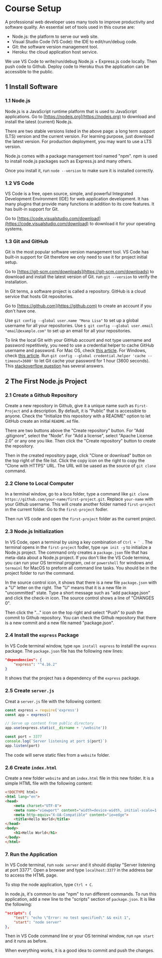 # Course Setup

A professional web developer uses many tools to improve productivity and software quality. An essential set of tools used in this course are:

* Node.js: the platform to serve our web site.
* Visual Studio Code (VS Code): the IDE to edit/run/debug code.
* Git: the software version management tool.
* Heroku: the cloud application host service.

We use VS Code to write/run/debug Node.js + Express.js code locally. Then push code to Github. Deploy code to Heroku thus the application can be accessible to the public.

## 1 Install Software

### 1.1 Node.js

Node.js is a JavaScript runtime platform that is used to JavaScript applications. Go to [https://nodejs.org](https://nodejs.org) to download and install the latest (current) Node.js.

There are two stable versions listed in the above page: a long term support (LTS) version and the current version. For learning purpose, just download the latest version. For production deployment, you may want to use a LTS version.

Node.js comes with a package management tool named "npm". npm is used to install node.js packages such as Express.js and many others.

Once you install it, run `node --version` to make sure it is installed correctly.

### 1.2 VS Code

VS Code is a free, open source, simple, and powerful Integrated Development Environment (IDE) for web application development. It has many plugins that provide many functions in addition to its core  features. It has built-in support for Git.

Go to [https://code.visualstudio.com/download](https://code.visualstudio.com/download) to download it for your operating systems.

### 1.3 Git and GitHub

Git is the most popular software version management tool. VS Code has built-in support for Git therefore we only need to use it for project initial setup.

Go to [https://git-scm.com/downloads](https://git-scm.com/downloads) to download and install the latest version of Git. run `git --version` to verify the installation.

In Git terms, a software project is called a repository. GitHub is a cloud service that hosts Git repositories.

Go to [https://github.com](https://github.com) to create an account if you don't have one.

Use `git config --global user.name "Mona Lisa"` to set up a global username for all your repositories. Use `$ git config --global user.email "email@example.com"` to set up an email for all your repositories.

To link the local Git with your GitHub account and not type username and password repetitively, you need to use a credential helper to cache GitHub username and password. For Mac OS, check [this article](https://help.github.com/articles/caching-your-github-password-in-git/#platform-mac). For Windows, check [this article](https://help.github.com/articles/caching-your-github-password-in-git/#platform-windows). Run `git config --global credential.helper 'cache --timeout=3600'` to let Git cache your password for 1 hour (3600 seconds). This [stackoverflow question](https://stackoverflow.com/questions/5343068/is-there-a-way-to-skip-password-typing-when-using-https-on-github#) has several answers.

## 2 The First Node.js Project

### 2.1 Create a Github Repository

Create a new repository in Github, give it a unique name such as `First-Project` and a description. By default, it is "Public" that is accessible to anyone. Check the "Initialize this repository with a README" option to let GitHub create an initial `README.md` file.

There are two buttons above the "Create repository" button. For "Add .gitignore", select the "Node". For "Add a license", select "Apache License 2.0" or any one you like. Then click the "Create repository" button to create the repository.

Then in the created repository page, click "Clone or download" button on the top right of the file list. Click the copy icon on the right to copy the "Clone with HTTPS" URL. The URL will be uased as the source of `git clone` command.

### 2.2 Clone to Local Computer

In a terminal window, go to a loca folder, type a command like `git clone https://github.com/your-name/first-project.git`. Replace `your-name` with your Github username. This will create another folder named `first-project` in the current folder. Go to the `first-project` fodler.

Then run VS code and open the `first-project` folder as the current project.

### 2.3 Node.js Initialization

 In VS Code, open a terminal by using a key combination of ``Ctrl + ` ``. The terminal opens in the `first-project` fodler, type `npm init -y` to initialize a Node.js project. The command only creates a `package.json` file that has meta-data about a Node.js project. If you don't like the VS Code termina, you can run your OS terminal program, `cmd` or `powershell` for windows and `termainl` for MacOS to preform all command line tasks. You should be in the project folder to run the command.

 In the source control icon, it shows that there is a new file `package.json` with a "U" letter on the right. The "U" means that it is a new file in "uncommitted" state. Type a short message such as "add package.json" and click the check-in icon. The source control shows a line of "CHANGES 0".

Then click the "..." icon on the top right and select "Push" to push the commit to Github repository. You can check the Github repository that there is a new commit and a new file named "package.json".

### 2.4 Install the `express` Package

In VS Code terminal window, type `npm install express` to install the `express` package. The `package.json` file has the following new lines:

```json
"dependencies": {
    "express": "^4.16.2"
}
```

It shows that the project has a dependency of the `express` package.

### 2.5 Create `server.js`

Creat a `server.js` file with the following content:

```js
const express = require('express')
const app = express()

// Serve up content from public directory
app.use(express.static(__dirname + '/website'))

const port = 3377
console.log(`Server listening at port ${port}`)
app.listen(port)
```

The code will serve static files from a `website` folder.

### 2.6 Create `index.html`

Create a new folder `website` and an `index.html` file in this new folder. It is a simple HTML file with the following content:

```html
<!DOCTYPE html>
<html lang="en">
<head>
    <meta charset="UTF-8">
    <meta name="viewport" content="width=device-width, initial-scale=1.0">
    <meta http-equiv="X-UA-Compatible" content="ie=edge">
    <title>Hello World</title>
</head>
<body>
    <h1>Hello World</h1>
</body>
</html>
```

### 7. Run the Application

In VS Code terminal, run `node server` and it should display "Server listening at port 3377". Open a browser and type `localhost:3377` in the address bar to access the HTML page.

To stop the node application, type `Ctrl + C`.

In node.js, it's common to use "npm" to run different commands. To run this application, add a new line to the "scripts" section of `package.json`. It is like the following: 

```json
"scripts": {
    "test": "echo \"Error: no test specified\" && exit 1",
    "start": "node server"
},
```

Then in VS Code command line or your OS terminal window, run `npm start` and it runs as before.

When everything works, it is a good idea to commit and push the changes.